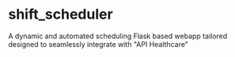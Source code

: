 # shift_scheduler
A dynamic and automated scheduling Flask based webapp tailored designed to seamlessly integrate with "API Healthcare"
